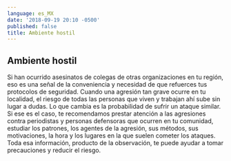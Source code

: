 ```yaml
---
language: es_MX
date: '2018-09-19 20:10 -0500'
published: false
title: Ambiente hostil
---
```

## Ambiente hostil

Si han ocurrido asesinatos de colegas de otras organizaciones en tu región, eso es una señal de la conveniencia y necesidad de que refuerces tus protocolos de seguridad.
Cuando una agresión tan grave ocurre en tu localidad, el riesgo de todas las personas que viven y trabajan ahí sube sin lugar a dudas.
Lo que cambia es la probabilidad de sufrir un ataque similar. Si ese es el caso, te recomendamos prestar atención a las agresiones contra periodistas y personas defensoras que ocurren en tu comunidad, estudiar los patrones, los agentes de la agresión, sus métodos, sus motivaciones, la hora y los lugares en la que suelen cometer los ataques.
Toda esa información, producto de la observación, te puede ayudar a tomar precauciones y reducir el riesgo.
